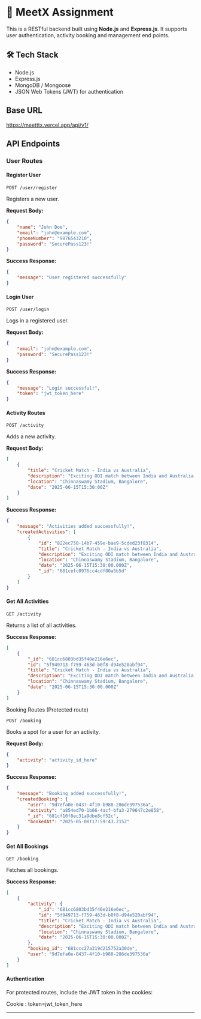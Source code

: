 # 🚀 MeetX Assignment

This is a RESTful backend built using **Node.js** and **Express.js**. It supports user authentication, activity booking and management end points.

## 🛠️ Tech Stack

-   Node.js
-   Express.js
-   MongoDB / Mongoose
-   JSON Web Tokens (JWT) for authentication

## Base URL

https://meetttx.vercel.app/api/v1/

## API Endpoints

### User Routes

#### Register User

`POST /user/register`

Registers a new user.

**Request Body:**

```json
{
    "name": "John Doe",
    "email": "john@example.com",
    "phoneNumber": "9876543210",
    "password": "SecurePass123!"
}
```

**Success Response:**

```json
{
    "message": "User registered successfully"
}
```

#### Login User

`POST /user/login`

Logs in a registered user.

**Request Body:**

```json
{
    "email": "john@example.com",
    "password": "SecurePass123!"
}
```

**Success Response:**

```json
{
    "message": "Login successful!",
    "token": "jwt_token_here"
}
```

#### Activity Routes

`POST /activity`

Adds a new activity.

**Request Body:**

```json
[
    {
        "title": "Cricket Match - India vs Australia",
        "description": "Exciting ODI match between India and Australia at Chinnaswamy Stadium.",
        "location": "Chinnaswamy Stadium, Bangalore",
        "date": "2025-06-15T15:30:00Z"
    }
]
```

**Success Response:**

```json
{
    "message": "Activities added successfully!",
    "createdActivities": [
        {
            "id": "822ec750-14b7-459e-bae9-5cded23f8314",
            "title": "Cricket Match - India vs Australia",
            "description": "Exciting ODI match between India and Australia at Chinnaswamy Stadium.",
            "location": "Chinnaswamy Stadium, Bangalore",
            "date": "2025-06-15T15:30:00.000Z",
            "_id": "681cefc0976cc4cdf80a5b5d"
        }
    ]
}
```

#### Get All Activities

`GET /activity`

Returns a list of all activities.

**Success Response:**

```json
[
    {
        "_id": "681cc6803bd35f40e216e6ec",
        "id": "5f949713-f759-463d-b0f8-d94e520abf94",
        "title": "Cricket Match - India vs Australia",
        "description": "Exciting ODI match between India and Australia at Chinnaswamy Stadium.",
        "location": "Chinnaswamy Stadium, Bangalore",
        "date": "2025-06-15T15:30:00.000Z"
    }
]
```

Booking Routes (Protected route)

`POST /booking`

Books a spot for a user for an activity.

**Request Body:**

```json
{
    "activity": "activity_id_here"
}
```

**Success Response:**

```json
{
    "message": "Booking added successfully!",
    "createdBooking": {
        "user": "9d7efa0e-0437-4f10-b988-286de397536a",
        "activity": "a854ed70-1b66-4acf-bfa3-279647c2e858",
        "_id": "681cf10f8ec31a9dbe8cf52c",
        "bookedAt": "2025-05-08T17:59:43.215Z"
    }
}
```

#### Get All Bookings

`GET /booking`

Fetches all bookings.

**Success Response:**

```json
[
    {
        "activity": {
            "_id": "681cc6803bd35f40e216e6ec",
            "id": "5f949713-f759-463d-b0f8-d94e520abf94",
            "title": "Cricket Match - India vs Australia",
            "description": "Exciting ODI match between India and Australia at Chinnaswamy Stadium.",
            "location": "Chinnaswamy Stadium, Bangalore",
            "date": "2025-06-15T15:30:00.000Z",
        },
        "booking_id": "681ccc27a319d215752a30de",
        "user": "9d7efa0e-0437-4f10-b988-286de397536a"
    }
]
```

#### Authentication

For protected routes, include the JWT token in the cookies:

Cookie : token=jwt_token_here

---
